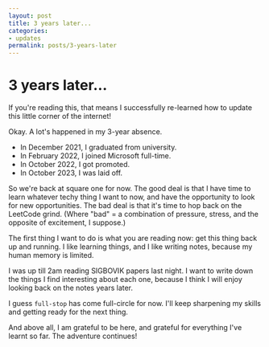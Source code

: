```yaml
---
layout: post
title: 3 years later...
categories:
- updates
permalink: posts/3-years-later
---
```


# 3 years later...

If you're reading this, that means I successfully re-learned how to update this little corner of the internet!

Okay. A lot's happened in my 3-year absence.
- In December 2021, I graduated from university.
- In February 2022, I joined Microsoft full-time.
- In October 2022, I got promoted.
- In October 2023, I was laid off.

So we're back at square one for now. The good deal is that I have time to learn whatever techy thing I want to now, and have the opportunity to look for new opportunities.
The bad deal is that it's time to hop back on the LeetCode grind. (Where "bad" = a combination of pressure, stress, and the opposite of excitement, I suppose.)

The first thing I want to do is what you are reading now: get this thing back up and running. I like learning things, and I like writing notes, because my human memory is limited.

I was up till 2am reading SIGBOVIK papers last night. I want to write down the things I find interesting about each one, because I think I will enjoy looking back on the notes years later.


I guess `full-stop` has come full-circle for now. I'll keep sharpening my skills and getting ready for the next thing. 


And above all, I am grateful to be here, and grateful for everything I've learnt so far. The adventure continues!
